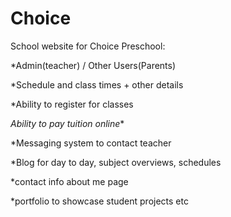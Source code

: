 
# Choice

School website for Choice Preschool:

*Admin(teacher) / Other Users(Parents)

*Schedule and class times + other details

*Ability to register for classes

*Ability to pay tuition online**

*Messaging system to contact teacher 

*Blog for day to day, subject overviews, schedules

*contact info about me page        

*portfolio to showcase student projects etc
